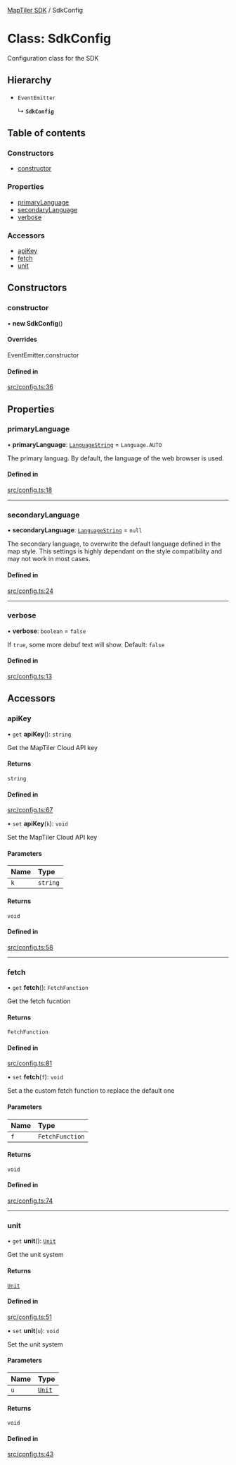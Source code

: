[MapTiler SDK](../README.md) / SdkConfig

# Class: SdkConfig

Configuration class for the SDK

## Hierarchy

- `EventEmitter`

  ↳ **`SdkConfig`**

## Table of contents

### Constructors

- [constructor](SdkConfig.md#constructor)

### Properties

- [primaryLanguage](SdkConfig.md#primarylanguage)
- [secondaryLanguage](SdkConfig.md#secondarylanguage)
- [verbose](SdkConfig.md#verbose)

### Accessors

- [apiKey](SdkConfig.md#apikey)
- [fetch](SdkConfig.md#fetch)
- [unit](SdkConfig.md#unit)

## Constructors

### constructor

• **new SdkConfig**()

#### Overrides

EventEmitter.constructor

#### Defined in

[src/config.ts:36](https://github.com/maptiler/maptiler-sdk-js/blob/31aa1aa/src/config.ts#L36)

## Properties

### primaryLanguage

• **primaryLanguage**: [`LanguageString`](../README.md#languagestring) = `Language.AUTO`

The primary languag. By default, the language of the web browser is used.

#### Defined in

[src/config.ts:18](https://github.com/maptiler/maptiler-sdk-js/blob/31aa1aa/src/config.ts#L18)

___

### secondaryLanguage

• **secondaryLanguage**: [`LanguageString`](../README.md#languagestring) = `null`

The secondary language, to overwrite the default language defined in the map style.
This settings is highly dependant on the style compatibility and may not work in most cases.

#### Defined in

[src/config.ts:24](https://github.com/maptiler/maptiler-sdk-js/blob/31aa1aa/src/config.ts#L24)

___

### verbose

• **verbose**: `boolean` = `false`

If `true`, some more debuf text will show. Default: `false`

#### Defined in

[src/config.ts:13](https://github.com/maptiler/maptiler-sdk-js/blob/31aa1aa/src/config.ts#L13)

## Accessors

### apiKey

• `get` **apiKey**(): `string`

Get the MapTiler Cloud API key

#### Returns

`string`

#### Defined in

[src/config.ts:67](https://github.com/maptiler/maptiler-sdk-js/blob/31aa1aa/src/config.ts#L67)

• `set` **apiKey**(`k`): `void`

Set the MapTiler Cloud API key

#### Parameters

| Name | Type |
| :------ | :------ |
| `k` | `string` |

#### Returns

`void`

#### Defined in

[src/config.ts:58](https://github.com/maptiler/maptiler-sdk-js/blob/31aa1aa/src/config.ts#L58)

___

### fetch

• `get` **fetch**(): `FetchFunction`

Get the fetch fucntion

#### Returns

`FetchFunction`

#### Defined in

[src/config.ts:81](https://github.com/maptiler/maptiler-sdk-js/blob/31aa1aa/src/config.ts#L81)

• `set` **fetch**(`f`): `void`

Set a the custom fetch function to replace the default one

#### Parameters

| Name | Type |
| :------ | :------ |
| `f` | `FetchFunction` |

#### Returns

`void`

#### Defined in

[src/config.ts:74](https://github.com/maptiler/maptiler-sdk-js/blob/31aa1aa/src/config.ts#L74)

___

### unit

• `get` **unit**(): [`Unit`](../README.md#unit)

Get the unit system

#### Returns

[`Unit`](../README.md#unit)

#### Defined in

[src/config.ts:51](https://github.com/maptiler/maptiler-sdk-js/blob/31aa1aa/src/config.ts#L51)

• `set` **unit**(`u`): `void`

Set the unit system

#### Parameters

| Name | Type |
| :------ | :------ |
| `u` | [`Unit`](../README.md#unit) |

#### Returns

`void`

#### Defined in

[src/config.ts:43](https://github.com/maptiler/maptiler-sdk-js/blob/31aa1aa/src/config.ts#L43)
